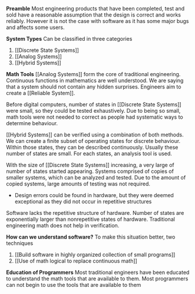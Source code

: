 **Preamble**
Most engineering products that have been completed, test and sold have a reasonable assumption that the design is correct and works reliably.
However it is not the case with software as it has some major bugs and affects some users.


**System Types**
Can be classified in three categories
1. [[Discrete State Systems]]
2. [[Analog Systems]]
3. [[Hybrid Systems]]

**Math Tools**
[[Analog Systems]] form the core of traditional engineering. Continuous functions in mathematics are well understood. We are saying that a system should not contain any hidden surprises. Engineers aim to create a [[Reliable System]].

Before digital computers, number of states in [[Discrete State Systems]] were small, so they could be tested exhaustively. Due to being so small, math tools were not needed to correct as people had systematic ways to determine behaviour.

[[Hybrid Systems]] can be verified using a combination of both methods. We can create a finite subset of operating states for discrete behaviour. Within those states, they can be described continuously. Usually these number of states are small. For each states, an analysis tool is used.

With the size of [[Discrete State Systems]] increasing, a very large of number of states started appearing. Systems comprised of copies of smaller systems, which can be analyzed and tested. Due to the amount of copied systems, large amounts of testing was not required.
- Design errors could be found in hardware, but they were deemed exceptional as they did not occur in repetitive structures

Software lacks the repetitive structure of hardware. Number of states are exponentially larger than nonrepetitive states of hardware. Traditional engineering math does not help in verification.

**How can we understand software?**
To make this situation better, two techniques
1. [[Build software in highly organized collection of small programs]]
2. [[Use of math logical to replace continuous math]]

**Education of Programmers**
Most traditional engineers have been educated to understand the math tools that are available to them.
Most programmers can not begin to use the tools that are available to them

